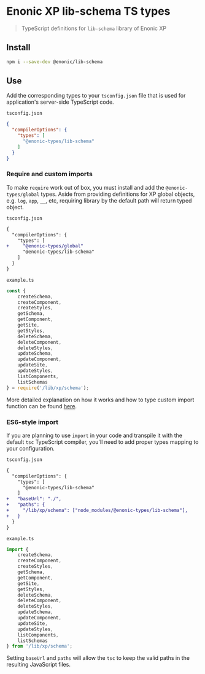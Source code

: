 # Enonic XP lib-schema TS types

> TypeScript definitions for `lib-schema` library of Enonic XP
## Install

```bash
npm i --save-dev @enonic/lib-schema
```

## Use

Add the corresponding types to your `tsconfig.json` file that is used for application's server-side TypeScript code.

`tsconfig.json`
```json
{
  "compilerOptions": {
    "types": [
      "@enonic-types/lib-schema"
    ]
  }
}
```

### Require and custom imports

To make `require` work out of box, you must install and add the `@enonic-types/global` types. Aside from providing definitions for XP global objects, e.g. `log`, `app`, `__`, etc, requiring library by the default path will return typed object.

`tsconfig.json`
```diff
{
  "compilerOptions": {
    "types": [
+     "@enonic-types/global"
      "@enonic-types/lib-schema"
    ]
  }
}
```

`example.ts`
```ts
const { 
    createSchema, 
    createComponent, 
    createStyles,
    getSchema,
    getComponent,
    getSite,
    getStyles,
    deleteSchema,
    deleteComponent,
    deleteStyles, 
    updateSchema,
    updateComponent,
    updateSite,
    updateStyles,
    listComponents, 
    listSchemas
} = require('/lib/xp/schema');
```

More detailed explanation on how it works and how to type custom import function can be found [here](https://github.com/enonic/xp/tree/master/modules/lib/typescript/README.md).

### ES6-style import

If you are planning to use `import` in your code and transpile it with the default `tsc` TypeScript compiler, you'll need to add proper types mapping to your configuration.

`tsconfig.json`
```diff
{
  "compilerOptions": {
    "types": [
      "@enonic-types/lib-schema"
    ]
+   "baseUrl": "./",
+   "paths": {
+     "/lib/xp/schema": ["node_modules/@enonic-types/lib-schema"],
+   }
  }
}
```

`example.ts`
```ts
import {
    createSchema,
    createComponent,
    createStyles,
    getSchema,
    getComponent,
    getSite,
    getStyles,
    deleteSchema,
    deleteComponent,
    deleteStyles,
    updateSchema,
    updateComponent,
    updateSite,
    updateStyles,
    listComponents,
    listSchemas
} from '/lib/xp/schema';
```

Setting `baseUrl` and `paths` will allow the `tsc` to keep the valid paths in the resulting JavaScript files.
